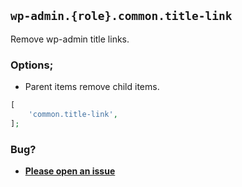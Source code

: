 ## `wp-admin.{role}.common.title-link`

Remove wp-admin title links.

### Options;

* Parent items remove child items. 

```php
[
    'common.title-link',
];
```

### Bug?

* **[Please open an issue](https://github.com/soberwp/intervention/issues/new?title=[wp-admin.common.title-link]&labels=bug&assignees=darrenjacoby)**
